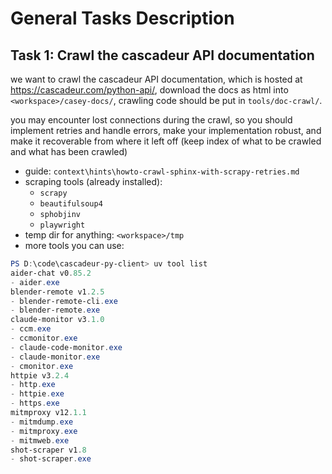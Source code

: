 # General Tasks Description

## Task 1: Crawl the cascadeur API documentation

we want to crawl the cascadeur API documentation, which is hosted at https://cascadeur.com/python-api/, download the docs as html into `<workspace>/casey-docs/`, crawling code should be put in `tools/doc-crawl/`.

you may encounter lost connections during the crawl, so you should implement retries and handle errors, make your implementation robust, and make it recoverable from where it left off (keep index of what to be crawled and what has been crawled)

- guide: `context\hints\howto-crawl-sphinx-with-scrapy-retries.md`
- scraping tools (already installed):
  - `scrapy`
  - `beautifulsoup4`
  - `sphobjinv`
  - `playwright`
- temp dir for anything: `<workspace>/tmp`
- more tools you can use:
```powershell
PS D:\code\cascadeur-py-client> uv tool list
aider-chat v0.85.2
- aider.exe
blender-remote v1.2.5
- blender-remote-cli.exe
- blender-remote.exe
claude-monitor v3.1.0
- ccm.exe
- ccmonitor.exe
- claude-code-monitor.exe
- claude-monitor.exe
- cmonitor.exe
httpie v3.2.4
- http.exe
- httpie.exe
- https.exe
mitmproxy v12.1.1
- mitmdump.exe
- mitmproxy.exe
- mitmweb.exe
shot-scraper v1.8
- shot-scraper.exe
```